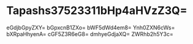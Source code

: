# Tapashs37523311bHp4aHVzZ3Q=
eGdjbGpyZXY=
bGpxcnB1ZXo=
bWF5dWd4em8=
Ynh0ZXN6cWs=
bXRpaHhyenA=
cGF5Z3R6eG8=
dmhyeGdjaXQ=
ZWRhb2h5Y3c=
